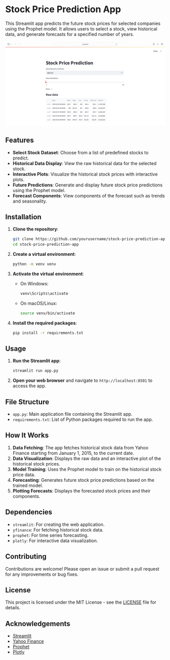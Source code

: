 # Stock Price Prediction App

This Streamlit app predicts the future stock prices for selected companies using the Prophet model. It allows users to select a stock, view historical data, and generate forecasts for a specified number of years.

![Stock Price Prediction](Screenshots/Stock%20price%20prediction.png)


## Features

- **Select Stock Dataset**: Choose from a list of predefined stocks to predict.
- **Historical Data Display**: View the raw historical data for the selected stock.
- **Interactive Plots**: Visualize the historical stock prices with interactive plots.
- **Future Predictions**: Generate and display future stock price predictions using the Prophet model.
- **Forecast Components**: View components of the forecast such as trends and seasonality.

## Installation

1. **Clone the repository**:
    ```bash
    git clone https://github.com/yourusername/stock-price-prediction-app.git
    cd stock-price-prediction-app
    ```

2. **Create a virtual environment**:
    ```bash
    python -m venv venv
    ```

3. **Activate the virtual environment**:
    - On Windows:
        ```bash
        venv\Scripts\activate
        ```
    - On macOS/Linux:
        ```bash
        source venv/bin/activate
        ```

4. **Install the required packages**:
    ```bash
    pip install -r requirements.txt
    ```

## Usage

1. **Run the Streamlit app**:
    ```bash
    streamlit run app.py
    ```

2. **Open your web browser** and navigate to `http://localhost:8501` to access the app.

## File Structure

- `app.py`: Main application file containing the Streamlit app.
- `requirements.txt`: List of Python packages required to run the app.

## How It Works

1. **Data Fetching**: The app fetches historical stock data from Yahoo Finance starting from January 1, 2015, to the current date.
2. **Data Visualization**: Displays the raw data and an interactive plot of the historical stock prices.
3. **Model Training**: Uses the Prophet model to train on the historical stock price data.
4. **Forecasting**: Generates future stock price predictions based on the trained model.
5. **Plotting Forecasts**: Displays the forecasted stock prices and their components.

## Dependencies

- `streamlit`: For creating the web application.
- `yfinance`: For fetching historical stock data.
- `prophet`: For time series forecasting.
- `plotly`: For interactive data visualization.

## Contributing

Contributions are welcome! Please open an issue or submit a pull request for any improvements or bug fixes.

## License

This project is licensed under the MIT License - see the [LICENSE](LICENSE) file for details.

## Acknowledgements

- [Streamlit](https://streamlit.io/)
- [Yahoo Finance](https://finance.yahoo.com/)
- [Prophet](https://facebook.github.io/prophet/)
- [Plotly](https://plotly.com/)

